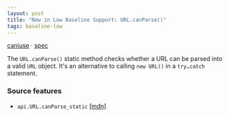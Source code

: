 ```yaml
---
layout: post
title: "New in Low Baseline Support: URL.canParse()"
tags: baseline-low
---
```


[caniuse](https://caniuse.com/?search=url-canparse) · [spec](https://url.spec.whatwg.org/#dom-url-canparse)

The `URL.canParse()` static method checks whether a URL can be parsed into a valid `URL` object. It's an alternative to calling `new URL()` in a `try…catch` statement.

### Source features

- ``api.URL.canParse_static`` [[mdn]](https://developer.mozilla.org/en-US/search?q=api.URL.canParse_static)
